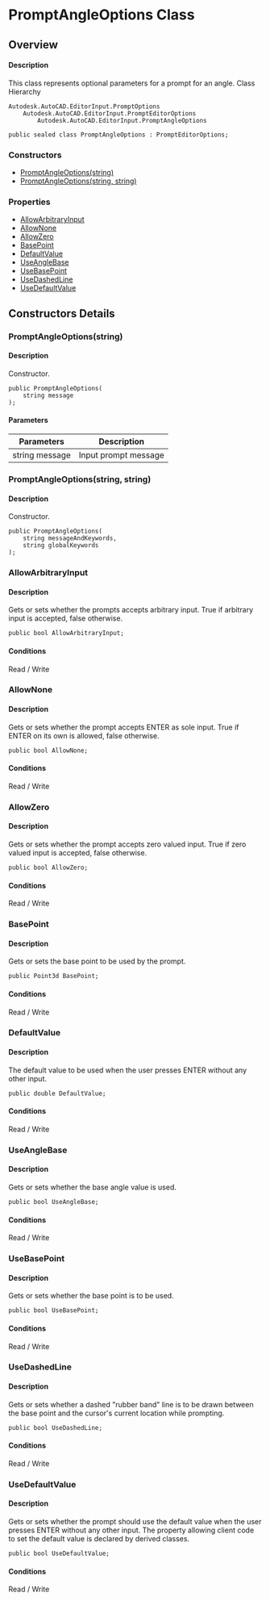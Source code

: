 # PromptAngleOptions Class

## Overview

#### Description
This class represents optional parameters for a prompt for an angle.
Class Hierarchy
```text
Autodesk.AutoCAD.EditorInput.PromptOptions
    Autodesk.AutoCAD.EditorInput.PromptEditorOptions
        Autodesk.AutoCAD.EditorInput.PromptAngleOptions
```

```text
public sealed class PromptAngleOptions : PromptEditorOptions;
```

### Constructors

- [PromptAngleOptions(string)](#promptangleoptions(string))
- [PromptAngleOptions(string, string)](#promptangleoptions(string,-string))

### Properties

- [AllowArbitraryInput](#allowarbitraryinput)
- [AllowNone](#allownone)
- [AllowZero](#allowzero)
- [BasePoint](#basepoint)
- [DefaultValue](#defaultvalue)
- [UseAngleBase](#useanglebase)
- [UseBasePoint](#usebasepoint)
- [UseDashedLine](#usedashedline)
- [UseDefaultValue](#usedefaultvalue)


## Constructors Details

### PromptAngleOptions(string)

#### Description
Constructor.
```text
public PromptAngleOptions(
    string message
);
```

#### Parameters
| Parameters | Description |
| --- | --- |
| string message | Input prompt message |

### PromptAngleOptions(string, string)

#### Description
Constructor.
```text
public PromptAngleOptions(
    string messageAndKeywords, 
    string globalKeywords
);
```

### AllowArbitraryInput

#### Description
Gets or sets whether the prompts accepts arbitrary input. 
True if arbitrary input is accepted, false otherwise.
```text
public bool AllowArbitraryInput;
```

#### Conditions
Read / Write
### AllowNone

#### Description
Gets or sets whether the prompt accepts ENTER as sole input. 
True if ENTER on its own is allowed, false otherwise.
```text
public bool AllowNone;
```

#### Conditions
Read / Write
### AllowZero

#### Description
Gets or sets whether the prompt accepts zero valued input. 
True if zero valued input is accepted, false otherwise.
```text
public bool AllowZero;
```

#### Conditions
Read / Write
### BasePoint

#### Description
Gets or sets the base point to be used by the prompt. 
```text
public Point3d BasePoint;
```

#### Conditions
Read / Write
### DefaultValue

#### Description
The default value to be used when the user presses ENTER without any other input.
```text
public double DefaultValue;
```

#### Conditions
Read / Write
### UseAngleBase

#### Description
Gets or sets whether the base angle value is used.
```text
public bool UseAngleBase;
```

#### Conditions
Read / Write
### UseBasePoint

#### Description
Gets or sets whether the base point is to be used.
```text
public bool UseBasePoint;
```

#### Conditions
Read / Write
### UseDashedLine

#### Description
Gets or sets whether a dashed "rubber band" line is to be drawn between the base point and the cursor's current location while prompting.
```text
public bool UseDashedLine;
```

#### Conditions
Read / Write
### UseDefaultValue

#### Description
Gets or sets whether the prompt should use the default value when the user presses ENTER without any other input. The property allowing client code to set the default value is declared by derived classes.
```text
public bool UseDefaultValue;
```

#### Conditions
Read / Write